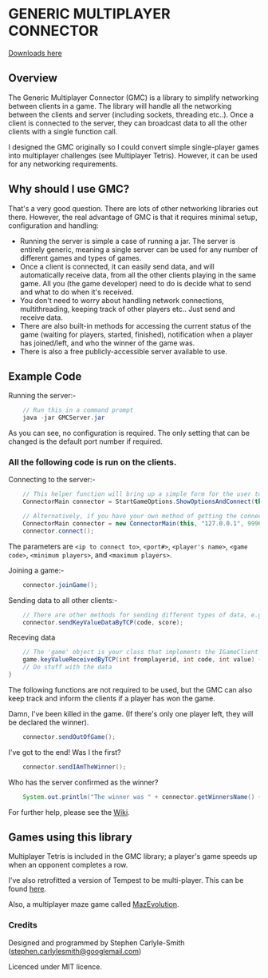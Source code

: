 # GENERIC MULTIPLAYER CONNECTOR

[Downloads here](https://bitbucket.org/SteveSmith16384/genericmultiplayerconnector/downloads)


## Overview
The Generic Multiplayer Connector (GMC) is a library to simplify networking between clients in a game.  The library will handle all the networking between the clients and server (including sockets, threading etc..).  Once a client is connected to the server, they can broadcast data to all the other clients with a single function call.

I designed the GMC originally so I could convert simple single-player games into multiplayer challenges (see Multiplayer Tetris).  However, it can be used for any networking requirements.


## Why should I use GMC?
That's a very good question.  There are lots of other networking libraries out there.  However, the real advantage of GMC is that it requires minimal setup, configuration and handling: 

* Running the server is simple a case of running a jar.  The server is entirely generic, meaning a single server can be used for any number of different games and types of games.
* Once a client is connected, it can easily send data, and will automatically receive data, from all the other clients playing in the same game.  All you (the game developer) need to do is decide what to send and what to do when it's received.
* You don't need to worry about handling network connections, multithreading, keeping track of other players etc..  Just send and receive data.
*  There are also built-in methods for accessing the current status of the game (waiting for players, started, finished), notification when a player has joined/left, and who the winner of the game was.
* There is also a free publicly-accessible server available to use.


## Example Code

Running the server:-
```java
	// Run this in a command prompt
	java -jar GMCServer.jar
```

As you can see, no configuration is required.  The only setting that can be changed is the default port number if required.


### All the following code is run on the clients.

Connecting to the server:-
```java
	// This helper function will bring up a simple form for the user to enter an IP address etc..
	ConnectorMain connector = StartGameOptions.ShowOptionsAndConnect(this);

	// Alternatively, if you have your own method of getting the connection details:
	ConnectorMain connector = new ConnectorMain(this, "127.0.0.1", 9996, "Players Name", "MyGame", 2, 99);
	connector.connect();
```

The parameters are `<ip to connect to>`, `<port#>`, `<player's name>`, `<game code>`, `<minimum players>`, and `<maximum players>`.

Joining a game:-
```java
	connector.joinGame();
```

Sending data to all other clients:-
```java
	// There are other methods for sending different types of data, e.g. byte arrays, objects; this method sends a key/value pair by TCP.  When data is sent, it is automatically received by all the other clients.
	connector.sendKeyValueDataByTCP(code, score);
```

Receving data
```java
	// The 'game' object is your class that implements the IGameClient interface.
	game.keyValueReceivedByTCP(int fromplayerid, int code, int value) { 
	// Do stuff with the data 
}
```

The following functions are not required to be used, but the GMC can also keep track and inform the clients if a player has won the game.

Damn, I've been killed in the game.  (If there's only one player left, they will be declared the winner).
```java
	connector.sendOutOfGame();
```

I've got to the end!  Was I the first?
```java
	connector.sendIAmTheWinner();
```

Who has the server confirmed as the winner?
```java
	System.out.println("The winner was " + connector.getWinnersName() + "!");
```

For further help, please see the [Wiki](https://github.com/MajickTek/GenericMultiplayerConnector/wiki/Home).


## Games using this library
Multiplayer Tetris is included in the GMC library; a player's game speeds up when an opponent completes a row.  

I've also retrofitted a version of Tempest to be multi-player.  This can be found [here](https://github.com/SteveSmith16384/wbt-multiplayer).

Also, a multiplayer maze game called [MazEvolution](https://bitbucket.org/SteveSmith16384/mazeevolution).


### Credits

Designed and programmed by Stephen Carlyle-Smith (stephen.carlylesmith@googlemail.com)

Licenced under MIT licence.
